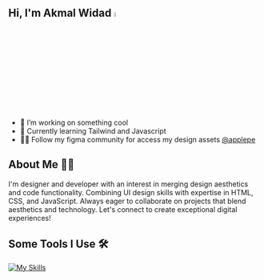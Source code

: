 ## Hi, I'm Akmal Widad <a href="https://github.com/yaelahdaww"><img src="https://media.giphy.com/media/hvRJCLFzcasrR4ia7z/giphy.gif" width="5%"></a>

- 🔭 I’m working on something cool
- 🌱 Currently learning Tailwind and Javascript
- 👨‍💻 Follow my figma community for access my design assets [@applepe](https://figma.com/@applepe)

## About Me 🧏‍♂️

I'm designer and developer with an interest in merging design aesthetics and code functionality. Combining UI design skills with expertise in HTML, CSS, and JavaScript. Always eager
to collaborate on projects that blend aesthetics and technology. Let's connect to create exceptional digital experiences!

## Some Tools I Use 🛠

[![My Skills](https://skillicons.dev/icons?i=html,css,js,bootstrap,tailwind,figma)](https://skillicons.dev)
